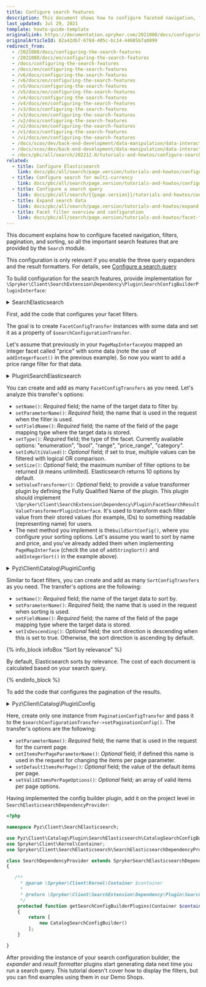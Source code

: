 ```yaml
---
title: Configure search features
description: This document shows how to configure faceted navigation, filters, pagination, and sorting, so all the important search features that are provided by the Search module.
last_updated: Jul 29, 2021
template: howto-guide-template
originalLink: https://documentation.spryker.com/2021080/docs/configuring-the-search-features
originalArticleId: 82a42db7-678d-405c-bc14-44685b7a8099
redirect_from:
  - /2021080/docs/configuring-the-search-features
  - /2021080/docs/en/configuring-the-search-features
  - /docs/configuring-the-search-features
  - /docs/en/configuring-the-search-features
  - /v6/docs/configuring-the-search-features
  - /v6/docs/en/configuring-the-search-features
  - /v5/docs/configuring-the-search-features
  - /v5/docs/en/configuring-the-search-features
  - /v4/docs/configuring-the-search-features
  - /v4/docs/en/configuring-the-search-features
  - /v3/docs/configuring-the-search-features
  - /v3/docs/en/configuring-the-search-features
  - /v2/docs/configuring-the-search-features
  - /v2/docs/en/configuring-the-search-features
  - /v1/docs/configuring-the-search-features
  - /v1/docs/en/configuring-the-search-features
  - /docs/scos/dev/back-end-development/data-manipulation/data-interaction/search/configuring-the-search-features.html
  - /docs/scos/dev/back-end-development/data-manipulation/data-interaction/search/configure-search-features.html
  - /docs/pbc/all/search/202212.0/tutorials-and-howtos/configure-search-features.html
related:
  - title: Configure Elasticsearch
    link: docs/pbc/all/search/page.version/tutorials-and-howtos/configure-elasticsearch
  - title: Configure search for multi-currency
    link: docs/pbc/all/search/page.version/tutorials-and-howtos/configure-search-for-multi-currency.html
  - title: Configure a search query
    link: docs/pbc/all/search/{{page.version}}/tutorials-and-howtos/configure-a-search-query.html
  - title: Expand search data
    link: docs/pbc/all/search/page.version/tutorials-and-howtos/expand-search-data.html
  - title: Facet filter overview and configuration
    link: docs/pbc/all/search/page.version/tutorials-and-howtos/facet-filter-overview-and-configuration.html
---
```


This document explains how to configure faceted navigation, filters, pagination, and sorting, so all the important search features that are provided by the `Search` module.

This configuration is only relevant if you enable the three query expanders and the result formatters. For details, see [Configure a search query](/docs/pbc/all/search/{{page.version}}/tutorials-and-howtos/configure-a-search-query.html)

To build configuration for the search features, provide implementation for `\Spryker\Client\SearchExtension\Dependency\Plugin\SearchConfigBuilderPluginInterface`:

<details>
<summary markdown='span'>SearchElasticsearch</summary>

```php
<?php

namespace Pyz\Client\Catalog\Plugin\SearchElasticsearch;

use Generated\Shared\Transfer\SearchConfigurationTransfer;
use Spryker\Client\Kernel\AbstractPlugin;
use Spryker\Client\SearchExtension\Dependency\Plugin\SearchConfigBuilderPluginInterface;

/**
 * @method \Spryker\Client\Catalog\CatalogFactory getFactory()
 */
class CatalogSearchConfigBuilderPlugin extends AbstractPlugin implements SearchConfigBuilderPluginInterface
{
    /**
     * @param \Generated\Shared\Transfer\SearchConfigurationTransfer $searchConfigurationTransfer
     *
     * @return \Generated\Shared\Transfer\SearchConfigurationTransfer
     */
    public function buildConfig(SearchConfigurationTransfer $searchConfigurationTransfer): SearchConfigurationTransfer
    {
        // Build configuration and extend $searchConfigurationTransfer

        return $searchConfigurationTransfer;
    }

}
```

</details>

First, add the code that configures your facet filters.

The goal is to create `FacetConfigTransfer` instances with some data and set it as a property of `$searchConfigurationTransfer`.

Let's assume that previously in your `PageMapInterface`you mapped an integer facet called "price" with some data (note the use of `addIntegerFacet()` in the previous example). So now you want to add a price range filter for that data.

<details>
<summary markdown='span'>Plugin\SearchElasticsearch</summary>

```php
<?php

namespace Pyz\Client\Catalog\Plugin\SearchElasticsearch;

use Generated\Shared\Transfer\FacetConfigTransfer;
use Generated\Shared\Transfer\SearchConfigurationTransfer;
// ...

    /**
     * @param \Generated\Shared\Transfer\SearchConfigurationTransfer $searchConfigurationTransfer
     *
     * @return \Generated\Shared\Transfer\SearchConfigurationTransfer
     */
    public function buildConfig(SearchConfigurationTransfer $searchConfigurationTransfer): SearchConfigurationTransfer
    {
        $searchConfigurationTransfer = $this->buildFacetConfig($searchConfigurationTransfer);

        return $searchConfigurationTransfer;
    }

    /**
     * @param \Generated\Shared\Transfer\SearchConfigurationTransfer $searchConfigurationTransfer
     *
     * @return \Generated\Shared\Transfer\SearchConfigurationTransfer
     */
    protected function buildFacetConfig(SearchConfigurationTransfer $searchConfigurationTransfer): SearchConfigurationTransfer
    {
        $priceFacetConfigTransfer = (new FacetConfigTransfer())
            ->setName('price')
            ->setParameterName('price')
            ->setFieldName(PageIndexMap::INTEGER_FACET)
            ->setType(FacetConfigBuilder::TYPE_PRICE_RANGE);

        $searchConfigurationTransfer->addFacetConfigItem($priceFacetConfigTransfer);

        return $searchConfigurationTransfer;
    }

// ...
```
</details>

You can create and add as many `FacetConfigTransfers` as you need. Let's analyze this transfer's options:

* `setName()`: *Required* field; the name of the target data to filter by.
* `setParameterName()`: *Required* field; the name that is used in the request when the filter is used.
* `setFieldName()`: *Required* field; the name of the field of the page mapping type where the target data is stored.
* `setType()`: *Required* field; the type of the facet. Currently available options: "enumeration", "bool", "range", "price_range", "category".
* `setIsMultiValued()`: *Optional* field; if set to *true*, multiple values can be filtered with logical OR comparison.
* `setSize()`: *Optional* field; the maximum number of filter options to be returned (`0` means unlimited). Elasticsearch returns 10 options by default.
* `setValueTransformer()`: *Optional* field; to provide a value transformer plugin by defining the Fully Qualified Name of the plugin. This plugin should implement `\Spryker\Client\SearchExtension\Dependency\Plugin\FacetSearchResultValueTransformerPluginInterface`. It's used to transform each filter value from their stored values (for example, IDs) to something readable (representing name) for users.
* The next method you implement is the`buildSortConfig()`, where you configure your sorting options. Let's assume you want to sort by name and price, and you've already added them when implementing `PageMapInterface` (check the use of `addStringSort()` and `addIntegerSort()` in the example above).

<details>
<summary markdown='span'>Pyz\Client\Catalog\Plugin\Config</summary>

```php
<?php

namespace Pyz\Client\Catalog\Plugin\Config;

use Generated\Shared\Transfer\SortConfigTransfer;
// ...

    /**
     * @param \Generated\Shared\Transfer\SearchConfigurationTransfer $searchConfigurationTransfer
     *
     * @return \Generated\Shared\Transfer\SearchConfigurationTransfer
     */
    public function buildConfig(SearchConfigurationTransfer $searchConfigurationTransfer): SearchConfigurationTransfer
    {
        // ...
        $searchConfigurationTransfer = $this->buildSortConfig($searchConfigurationTransfer);

        return $searchConfigurationTransfer;
    }

/**
     * @param \Generated\Shared\Transfer\SearchConfigurationTransfer $searchConfigurationTransfer
     *
     * @return \Generated\Shared\Transfer\SearchConfigurationTransfer
     */
    protected function buildFacetConfig(SearchConfigurationTransfer $searchConfigurationTransfer): SearchConfigurationTransfer
    {
        foreach ($this->getFactory()->getFacetConfigTransferBuilderPlugins() as $facetConfigBuilderPlugin) {
            $searchConfigurationTransfer->addFacetConfigItem($facetConfigBuilderPlugin->build());
        }

        return $searchConfigurationTransfer;
    }

    /**
     * @param \Generated\Shared\Transfer\SearchConfigurationTransfer $searchConfigurationTransfer
     *
     * @return \Generated\Shared\Transfer\SearchConfigurationTransfer
     */
    public function buildSortConfig(SearchConfigurationTransfer $searchConfigurationTransfer)
    {
        $searchConfigurationTransfer = $this->addAscendingNameSort($searchConfigurationTransfer);
        $searchConfigurationTransfer = $this->addDescendingNameSort($searchConfigurationTransfer);
        $searchConfigurationTransfer = $this->addAscendingPriceSort($searchConfigurationTransfer);
        $searchConfigurationTransfer = $this->addDescendingPriceSort($searchConfigurationTransfer);

        return $searchConfigurationTransfer;
    }

    /**
     * @param \Generated\Shared\Transfer\SearchConfigurationTransfer $searchConfigurationTransfer
     *
     * @return \Generated\Shared\Transfer\SearchConfigurationTransfer
     */
    protected function addAscendingNameSort(SearchConfigurationTransfer $searchConfigurationTransfer)
    {
        $ascendingNameSortConfig = (new SortConfigTransfer())
            ->setName('name')
            ->setParameterName('name_asc')
            ->setFieldName(PageIndexMap::STRING_SORT);

        $searchConfigurationTransfer->addSortConfigItem($ascendingNameSortConfig);

        return $searchConfigurationTransfer;
    }

    /**
     * @param \Generated\Shared\Transfer\SearchConfigurationTransfer $searchConfigurationTransfer
     *
     * @return \Generated\Shared\Transfer\SearchConfigurationTransfer
     */
    protected function addDescendingNameSort(SearchConfigurationTransfer $searchConfigurationTransfer)
    {
        $ascendingNameSortConfig = (new SortConfigTransfer())
            ->setName('name')
            ->setParameterName('name_desc')
            ->setFieldName(PageIndexMap::STRING_SORT)
            ->setIsDescending(true);

        $searchConfigurationTransfer->addSortConfigItem($ascendingNameSortConfig);

        return $searchConfigurationTransfer;
    }

    /**
     * @param \Generated\Shared\Transfer\SearchConfigurationTransfer $searchConfigurationTransfer
     *
     * @return \Generated\Shared\Transfer\SearchConfigurationTransfer
     */
    protected function addAscendingPriceSort(SearchConfigurationTransfer $searchConfigurationTransfer)
    {
        $priceSortConfig = (new SortConfigTransfer())
            ->setName('price')
            ->setParameterName('price_asc')
            ->setFieldName(PageIndexMap::INTEGER_SORT);

        $searchConfigurationTransfer->addSortConfigItem($priceSortConfig);

        return $searchConfigurationTransfer;
    }

    /**
     * @param \Generated\Shared\Transfer\SearchConfigurationTransfer $searchConfigurationTransfer
     *
     * @return \Generated\Shared\Transfer\SearchConfigurationTransfer
     */
    protected function addDescendingPriceSort(SearchConfigurationTransfer $searchConfigurationTransfer)
    {
        $priceSortConfig = (new SortConfigTransfer())
            ->setName('price')
            ->setParameterName('price_desc')
            ->setFieldName(PageIndexMap::INTEGER_SORT)
            ->setIsDescending(true);

        $searchConfigurationTransfer->addSortConfigItem($priceSortConfig);

        return $searchConfigurationTransfer;
    }

// ...
```
</details>

Similar to facet filters, you can create and add as many `SortConfigTransfers` as you need. The transfer's options are the following:

* `setName()`: *Required* field; the name of the target data to sort by.
* `setParameterName()`: *Required* field; the name that is used in the request when sorting is used.
* `setFieldName()`: *Required* field; the name of the field of the page mapping type where the target data is stored.
* `setIsDescending()`: *Optional* field; the sort direction is descending when this is set to true. Otherwise, the sort direction is ascending by default.

{% info_block infoBox "Sort by relevance" %}

By default, Elasticsearch sorts by relevance. The cost of each document is calculated based on your search query.

{% endinfo_block %}

To add the code that configures the pagination of the results.

<details>
<summary markdown='span'>Pyz\Client\Catalog\Plugin\Config</summary>

```php
<?php

namespace Pyz\Client\Catalog\Plugin\Config;

use Generated\Shared\Transfer\PaginationConfigTransfer;
// ...

    const DEFAULT_ITEMS_PER_PAGE = 6;
    const VALID_ITEMS_PER_PAGE_OPTIONS = [6, 18, 36];

    /**
     * @param \Generated\Shared\Transfer\SearchConfigurationTransfer $searchConfigurationTransfer
     *
     * @return \Generated\Shared\Transfer\SearchConfigurationTransfer
     */
    public function buildConfig(SearchConfigurationTransfer $searchConfigurationTransfer): SearchConfigurationTransfer
    {
        // ...
        $searchConfigurationTransfer = $this->buildPaginationConfig($searchConfigurationTransfer);

        return $searchConfigurationTransfer;
    }

    /**
     * @param \Generated\Shared\Transfer\SearchConfigurationTransfer $searchConfigurationTransfer
     *
     * @return \Generated\Shared\Transfer\SearchConfigurationTransfer
     */
    public function buildPaginationConfig(SearchConfigurationTransfer $searchConfigurationTransfer)
    {
        $paginationConfigTransfer = (new PaginationConfigTransfer())
            ->setParameterName('page')
            ->setItemsPerPageParameterName('ipp')
            ->setDefaultItemsPerPage(static::DEFAULT_ITEMS_PER_PAGE)
            ->setValidItemsPerPageOptions(static::VALID_ITEMS_PER_PAGE_OPTIONS);

        $searchConfigurationTransfer->setPaginationConfig($paginationConfigTransfer);

        return $searchConfigurationTransfer;
    }

// ...
```
</details>

Here, create only one instance from `PaginationConfigTransfer` and pass it to the `$searchConfigurationTransfer->setPaginationConfig()`. The transfer's options are the following:

* `setParameterName()`: *Required* field; the name that is used in the request for the current page.
* `setItemsPerPageParameterName()`: *Optional* field; if defined this name is used in the request for changing the items per page parameter.
* `setDefaultItemsPerPage()`: *Optional* field; the value of the default items per page.
* `setValidItemsPerPageOptions()`: *Optional* field; an array of valid items per page options.

Having implemented the config builder plugin, add it on the project level in `SearchElasticsearchDependencyProvider`:

```php
<?php

namespace Pyz\Client\SearchElasticsearch;

use Pyz\Client\Catalog\Plugin\SearchElasticsearch\CatalogSearchConfigBuilder;
use Spryker\Client\Kernel\Container;
use Spryker\Client\SearchElasticsearch\SearchElasticsearchDependencyProvider as SprykerSearchElasticsearchDependencyProvider;

class SearchDependencyProvider extends SprykerSearchElasticsearchDependencyProvider
{

   /**
     * @param \Spryker\Client\Kernel\Container $container
     *
     * @return \Spryker\Client\SearchExtension\Dependency\Plugin\SearchConfigBuilderPluginInterface[]
     */
    protected function getSearchConfigBuilderPlugins(Container $container): array
    {
        return [
            new CatalogSearchConfigBuilder()
        ];
    }

}
```

After providing the instance of your search configuration builder, the *expander* and *result formatter* plugins start generating data next time you run a search query. This tutorial doesn't cover how to display the filters, but you can find examples using them in our Demo Shops.
